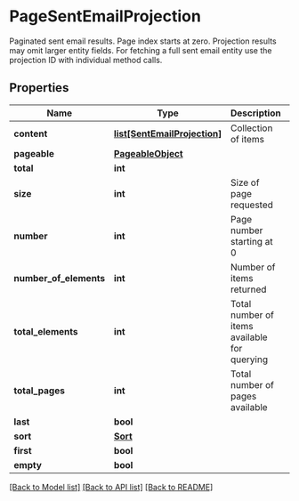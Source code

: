 # PageSentEmailProjection

Paginated sent email results. Page index starts at zero. Projection results may omit larger entity fields. For fetching a full sent email entity use the projection ID with individual method calls.
## Properties
Name | Type | Description | Notes
------------ | ------------- | ------------- | -------------
**content** | [**list[SentEmailProjection]**](SentEmailProjection) | Collection of items | 
**pageable** | [**PageableObject**](PageableObject) |  | [optional] 
**total** | **int** |  | [optional] 
**size** | **int** | Size of page requested | 
**number** | **int** | Page number starting at 0 | 
**number_of_elements** | **int** | Number of items returned | 
**total_elements** | **int** | Total number of items available for querying | 
**total_pages** | **int** | Total number of pages available | 
**last** | **bool** |  | [optional] 
**sort** | [**Sort**](Sort) |  | [optional] 
**first** | **bool** |  | [optional] 
**empty** | **bool** |  | [optional] 

[[Back to Model list]](../README#documentation-for-models) [[Back to API list]](../README#documentation-for-api-endpoints) [[Back to README]](../README)


